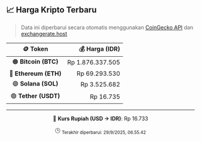 

<!-- HARGA_KRIPTO -->
## 📈 Harga Kripto Terbaru

> Data ini diperbarui secara otomatis menggunakan [CoinGecko API](https://www.coingecko.com/) dan [exchangerate.host](https://exchangerate.host/)

<div align="center">

| 🪙 Token | 💰 Harga (IDR) |
|:------:|---------------:|
| 🟠 **Bitcoin (BTC)**   | Rp 1.876.337.505 |
| 🔵 **Ethereum (ETH)**  | Rp 69.293.530 |
| 🟣 **Solana (SOL)**    | Rp 3.525.682 |
| 🟢 **Tether (USDT)**   | Rp 16.735 |

---

💱 **Kurs Rupiah (USD → IDR)**: Rp 16.733

🕒 <sub>Terakhir diperbarui: 29/9/2025, 06.55.42</sub>

</div>
<!-- /HARGA_KRIPTO -->